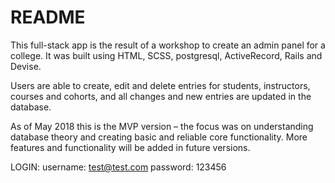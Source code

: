 # README

This full-stack app is the result of a workshop to create an admin panel for a college. It was built using HTML, SCSS, postgresql, ActiveRecord, Rails and Devise. 

Users are able to create, edit and delete entries for students, instructors, courses and cohorts, and all changes and new entries are updated in the database.

As of May 2018 this is the MVP version – the focus was on understanding database theory and creating basic and reliable core functionality. More features and functionality will be added in future versions.

LOGIN: username: test@test.com password: 123456
